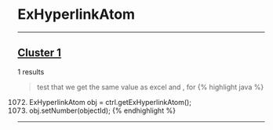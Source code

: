 # ExHyperlinkAtom

***

## [Cluster 1](./1)
1 results
> test that we get the same value as excel and , for 
{% highlight java %}
1072. ExHyperlinkAtom obj = ctrl.getExHyperlinkAtom();
1073. obj.setNumber(objectId);
{% endhighlight %}

***

